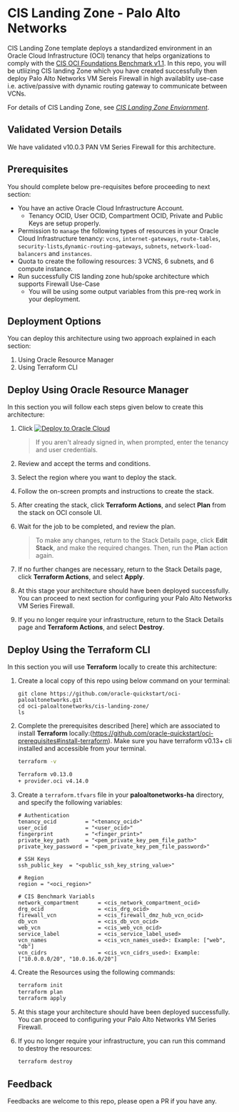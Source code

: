 # CIS Landing Zone - Palo Alto Networks 

CIS Landing Zone template deploys a standardized environment in an Oracle Cloud Infrastructure (OCI) tenancy that helps organizations to comply with the [CIS OCI Foundations Benchmark v1.1](https://www.cisecurity.org/benchmark/oracle_cloud/). In this repo, you will be utliizing CIS landing Zone which you have created successfully then deploy Palo Alto Networks VM Sereis Firewall in high availablity use-case i.e. active/passive with dynamic routing gateway to communicate between VCNs. 

For details of CIS Landing Zone, see [_CIS Landing Zone Enviornment_](https://github.com/oracle-quickstart/oci-cis-landingzone-quickstart/tree/main).

## Validated Version Details

We have validated v10.0.3 PAN VM Series Firewall for this architecture.

## Prerequisites

You should complete below pre-requisites before proceeding to next section:
- You have an active Oracle Cloud Infrastructure Account.
  - Tenancy OCID, User OCID, Compartment OCID, Private and Public Keys are setup properly.
- Permission to `manage` the following types of resources in your Oracle Cloud Infrastructure tenancy: `vcns`, `internet-gateways`, `route-tables`, `security-lists`,`dynamic-routing-gateways`, `subnets`, `network-load-balancers` and `instances`.
- Quota to create the following resources: 3 VCNS, 6 subnets, and 6 compute instance.
- Run successfully CIS landing zone hub/spoke architecture which supports Firewall Use-Case
  - You will be using some output variables from this pre-req work in your deployment. 

## Deployment Options

You can deploy this architecture using two approach explained in each section: 
1. Using Oracle Resource Manager 
2. Using Terraform CLI 

## Deploy Using Oracle Resource Manager

In this section you will follow each steps given below to create this architecture:

1. Click [![Deploy to Oracle Cloud](https://oci-resourcemanager-plugin.plugins.oci.oraclecloud.com/latest/deploy-to-oracle-cloud.svg)](https://console.us-phoenix-1.oraclecloud.com/resourcemanager/stacks/create?region=home&zipUrl=https://github.com/oracle-quickstart/oci-palo-alto-networks/raw/master/cis-landing-zone/resource-manager/cis-landing-zone.zip)

    > If you aren't already signed in, when prompted, enter the tenancy and user credentials.

2. Review and accept the terms and conditions.

3. Select the region where you want to deploy the stack.

4. Follow the on-screen prompts and instructions to create the stack.

5. After creating the stack, click **Terraform Actions**, and select **Plan** from the stack on OCI console UI.

6. Wait for the job to be completed, and review the plan.

    > To make any changes, return to the Stack Details page, click **Edit Stack**, and make the required changes. Then, run the **Plan** action again.

7. If no further changes are necessary, return to the Stack Details page, click **Terraform Actions**, and select **Apply**. 

8. At this stage your architecture should have been deployed successfully. You can proceed to next section for configuring your Palo Alto Networks VM Series Firewall.

9. If you no longer require your infrastructure, return to the Stack Details page and **Terraform Actions**, and select **Destroy**.


## Deploy Using the Terraform CLI

In this section you will use **Terraform** locally to create this architecture: 


1. Create a local copy of this repo using below command on your terminal: 

    ```
    git clone https://github.com/oracle-quickstart/oci-paloaltonetworks.git
    cd oci-paloaltonetworks/cis-landing-zone/
    ls
    ```

2. Complete the prerequisites described [here] which are associated to install **Terraform** locally:(https://github.com/oracle-quickstart/oci-prerequisites#install-terraform).
    Make sure you have terraform v0.13+ cli installed and accessible from your terminal.

    ```bash
    terraform -v

    Terraform v0.13.0
    + provider.oci v4.14.0
    ```

3. Create a `terraform.tfvars` file in your **paloaltonetworks-ha** directory, and specify the following variables:

    ```
    # Authentication
    tenancy_ocid         = "<tenancy_ocid>"
    user_ocid            = "<user_ocid>"
    fingerprint          = "<finger_print>"
    private_key_path     = "<pem_private_key_pem_file_path>"
    private_key_password = "<pem_private_key_pem_file_password>"

    # SSH Keys
    ssh_public_key  = "<public_ssh_key_string_value>"

    # Region
    region = "<oci_region>"

    # CIS Benchmark Variabls
    network_compartment      = <cis_network_compartment_ocid>
    drg_ocid                 = <cis_drg_ocid>
    firewall_vcn             = <cis_firewall_dmz_hub_vcn_ocid>
    db_vcn                   = <cis_db_vcn_ocid>
    web_vcn                  = <cis_web_vcn_ocid>
    service_label            = <cis_service_label_used>
    vcn_names                = <cis_vcn_names_used>: Example: ["web", "db"]
    vcn_cidrs                = <cis_vcn_cidrs_used>: Example: ["10.0.0.0/20", "10.0.16.0/20"]
    ````

4. Create the Resources using the following commands:

    ```bash
    terraform init
    terraform plan
    terraform apply
    ```

5. At this stage your architecture should have been deployed successfully. You can proceed to configuring your Palo Alto Networks VM Series Firewall. 

6. If you no longer require your infrastructure, you can run this command to destroy the resources:

    ```bash
    terraform destroy
    ```

## Feedback 

Feedbacks are welcome to this repo, please open a PR if you have any.